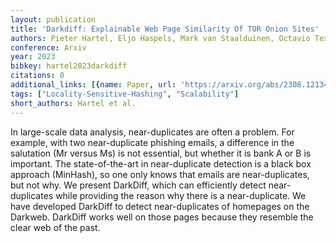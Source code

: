 ```yaml
---
layout: publication
title: 'Darkdiff: Explainable Web Page Similarity Of TOR Onion Sites'
authors: Pieter Hartel, Eljo Haspels, Mark van Staalduinen, Octavio Texeira
conference: Arxiv
year: 2023
bibkey: hartel2023darkdiff
citations: 0
additional_links: [{name: Paper, url: 'https://arxiv.org/abs/2308.12134'}]
tags: ["Locality-Sensitive-Hashing", "Scalability"]
short_authors: Hartel et al.
---
```

In large-scale data analysis, near-duplicates are often a problem. For
example, with two near-duplicate phishing emails, a difference in the
salutation (Mr versus Ms) is not essential, but whether it is bank A or B is
important. The state-of-the-art in near-duplicate detection is a black box
approach (MinHash), so one only knows that emails are near-duplicates, but not
why. We present DarkDiff, which can efficiently detect near-duplicates while
providing the reason why there is a near-duplicate. We have developed DarkDiff
to detect near-duplicates of homepages on the Darkweb. DarkDiff works well on
those pages because they resemble the clear web of the past.